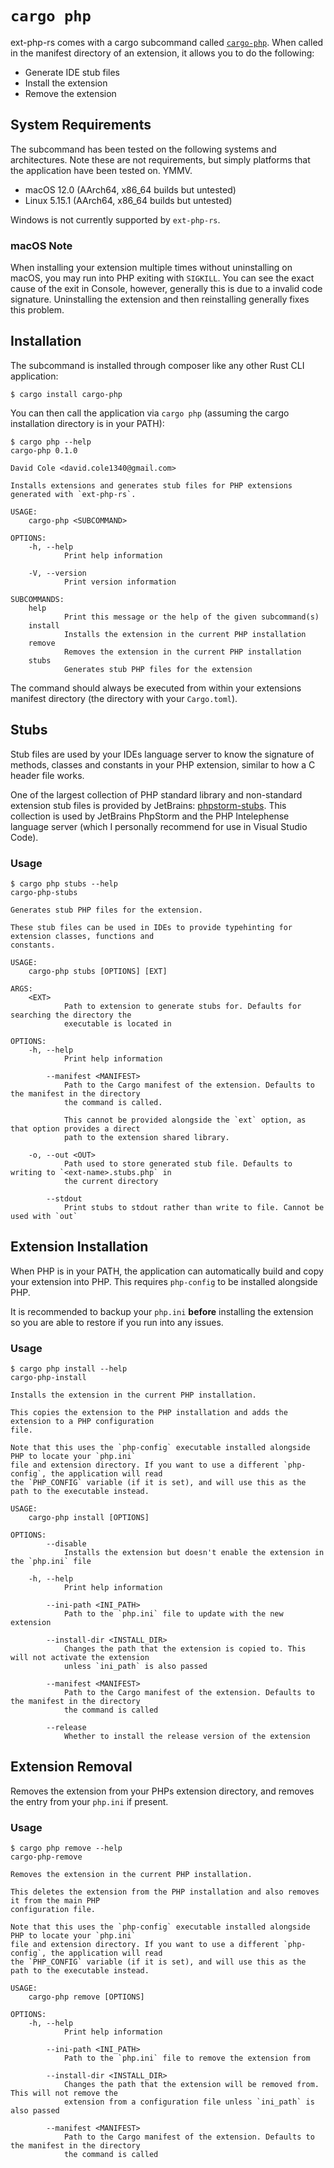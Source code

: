 # `cargo php`

ext-php-rs comes with a cargo subcommand called [`cargo-php`]. When called in
the manifest directory of an extension, it allows you to do the following:

- Generate IDE stub files
- Install the extension
- Remove the extension

## System Requirements

The subcommand has been tested on the following systems and architectures. Note
these are not requirements, but simply platforms that the application have been
tested on. YMMV.

- macOS 12.0 (AArch64, x86_64 builds but untested)
- Linux 5.15.1 (AArch64, x86_64 builds but untested)

Windows is not currently supported by `ext-php-rs`.

### macOS Note

When installing your extension multiple times without uninstalling on macOS, you
may run into PHP exiting with `SIGKILL`. You can see the exact cause of the exit
in Console, however, generally this is due to a invalid code signature.
Uninstalling the extension and then reinstalling generally fixes this problem.

## Installation

The subcommand is installed through composer like any other Rust CLI
application:

```text
$ cargo install cargo-php
```

You can then call the application via `cargo php` (assuming the cargo
installation directory is in your PATH):

```text
$ cargo php --help
cargo-php 0.1.0

David Cole <david.cole1340@gmail.com>

Installs extensions and generates stub files for PHP extensions generated with `ext-php-rs`.

USAGE:
    cargo-php <SUBCOMMAND>

OPTIONS:
    -h, --help
            Print help information

    -V, --version
            Print version information

SUBCOMMANDS:
    help
            Print this message or the help of the given subcommand(s)
    install
            Installs the extension in the current PHP installation
    remove
            Removes the extension in the current PHP installation
    stubs
            Generates stub PHP files for the extension
```

The command should always be executed from within your extensions manifest
directory (the directory with your `Cargo.toml`).

## Stubs

Stub files are used by your IDEs language server to know the signature of
methods, classes and constants in your PHP extension, similar to how a C header
file works.

One of the largest collection of PHP standard library and non-standard extension
stub files is provided by JetBrains: [phpstorm-stubs]. This collection is used
by JetBrains PhpStorm and the PHP Intelephense language server (which I
personally recommend for use in Visual Studio Code).

### Usage

```text
$ cargo php stubs --help
cargo-php-stubs 

Generates stub PHP files for the extension.

These stub files can be used in IDEs to provide typehinting for extension classes, functions and
constants.

USAGE:
    cargo-php stubs [OPTIONS] [EXT]

ARGS:
    <EXT>
            Path to extension to generate stubs for. Defaults for searching the directory the
            executable is located in

OPTIONS:
    -h, --help
            Print help information

        --manifest <MANIFEST>
            Path to the Cargo manifest of the extension. Defaults to the manifest in the directory
            the command is called.
            
            This cannot be provided alongside the `ext` option, as that option provides a direct
            path to the extension shared library.

    -o, --out <OUT>
            Path used to store generated stub file. Defaults to writing to `<ext-name>.stubs.php` in
            the current directory

        --stdout
            Print stubs to stdout rather than write to file. Cannot be used with `out`
```

## Extension Installation

When PHP is in your PATH, the application can automatically build and copy your
extension into PHP. This requires `php-config` to be installed alongside PHP.

It is recommended to backup your `php.ini` **before** installing the extension
so you are able to restore if you run into any issues.

### Usage

```text
$ cargo php install --help
cargo-php-install 

Installs the extension in the current PHP installation.

This copies the extension to the PHP installation and adds the extension to a PHP configuration
file.

Note that this uses the `php-config` executable installed alongside PHP to locate your `php.ini`
file and extension directory. If you want to use a different `php-config`, the application will read
the `PHP_CONFIG` variable (if it is set), and will use this as the path to the executable instead.

USAGE:
    cargo-php install [OPTIONS]

OPTIONS:
        --disable
            Installs the extension but doesn't enable the extension in the `php.ini` file

    -h, --help
            Print help information

        --ini-path <INI_PATH>
            Path to the `php.ini` file to update with the new extension

        --install-dir <INSTALL_DIR>
            Changes the path that the extension is copied to. This will not activate the extension
            unless `ini_path` is also passed

        --manifest <MANIFEST>
            Path to the Cargo manifest of the extension. Defaults to the manifest in the directory
            the command is called

        --release
            Whether to install the release version of the extension
```

## Extension Removal

Removes the extension from your PHPs extension directory, and removes the entry
from your `php.ini` if present.

### Usage

```text
$ cargo php remove --help
cargo-php-remove 

Removes the extension in the current PHP installation.

This deletes the extension from the PHP installation and also removes it from the main PHP
configuration file.

Note that this uses the `php-config` executable installed alongside PHP to locate your `php.ini`
file and extension directory. If you want to use a different `php-config`, the application will read
the `PHP_CONFIG` variable (if it is set), and will use this as the path to the executable instead.

USAGE:
    cargo-php remove [OPTIONS]

OPTIONS:
    -h, --help
            Print help information

        --ini-path <INI_PATH>
            Path to the `php.ini` file to remove the extension from

        --install-dir <INSTALL_DIR>
            Changes the path that the extension will be removed from. This will not remove the
            extension from a configuration file unless `ini_path` is also passed

        --manifest <MANIFEST>
            Path to the Cargo manifest of the extension. Defaults to the manifest in the directory
            the command is called
```

[`cargo-php`]: https://crates.io/crates/cargo-php
[phpstorm-stubs]: https://github.com/JetBrains/phpstorm-stubs#readme
